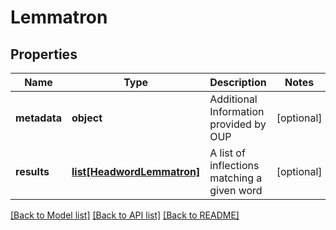 # Lemmatron

## Properties
Name | Type | Description | Notes
------------ | ------------- | ------------- | -------------
**metadata** | **object** | Additional Information provided by OUP | [optional] 
**results** | [**list[HeadwordLemmatron]**](HeadwordLemmatron.md) | A list of inflections matching a given word | [optional] 

[[Back to Model list]](../README.md#documentation-for-models) [[Back to API list]](../README.md#documentation-for-api-endpoints) [[Back to README]](../README.md)


